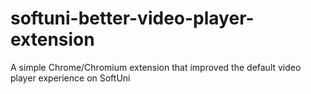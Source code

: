 # softuni-better-video-player-extension
 A simple Chrome/Chromium extension that improved the default video player experience on SoftUni
